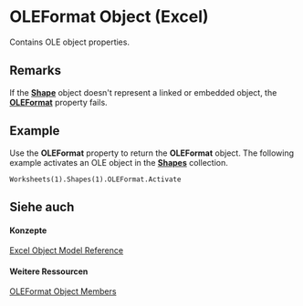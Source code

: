
# OLEFormat Object (Excel)

Contains OLE object properties.


## Remarks

If the  **[Shape](8f01fcd1-b7d9-5216-2de5-40fb6648a403.md)** object doesn't represent a linked or embedded object, the **[OLEFormat](7f2ff868-a7cf-3a9f-4ad8-6213f55573ea.md)** property fails.


## Example

Use the  **OLEFormat** property to return the **OLEFormat** object. The following example activates an OLE object in the **[Shapes](f9c6548c-d028-1b70-a11c-c4b45ff19177.md)** collection.


```
Worksheets(1).Shapes(1).OLEFormat.Activate
```


## Siehe auch


#### Konzepte


[Excel Object Model Reference](11ea8598-8a20-92d5-f98b-0da04263bf2c.md)
#### Weitere Ressourcen


[OLEFormat Object Members](http://msdn.microsoft.com/library/18f0bbed-752a-5e01-51f1-c17435b3adea%28Office.15%29.aspx)